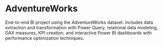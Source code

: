 # AdventureWorks
End-to-end BI project using the AdventureWorks dataset. Includes data extraction and transformation with Power Query, relational data modeling, DAX measures, KPI creation, and interactive Power BI dashboards with performance optimization techniques.
